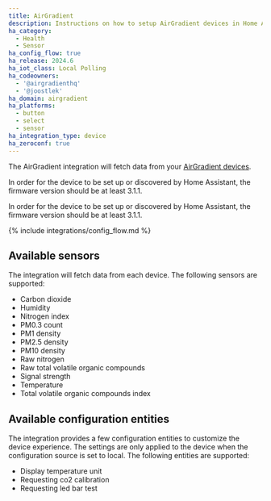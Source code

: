 ```yaml
---
title: AirGradient
description: Instructions on how to setup AirGradient devices in Home Assistant.
ha_category:
  - Health
  - Sensor
ha_config_flow: true
ha_release: 2024.6
ha_iot_class: Local Polling
ha_codeowners:
  - '@airgradienthq'
  - '@joostlek'
ha_domain: airgradient
ha_platforms:
  - button
  - select
  - sensor
ha_integration_type: device
ha_zeroconf: true
---
```


The AirGradient integration will fetch data from your [AirGradient devices](https://www.airgradient.com/).

<div class='note'>

In order for the device to be set up or discovered by Home Assistant, the firmware version should be at least 3.1.1.

</div>

<div class='note'>

In order for the device to be set up or discovered by Home Assistant, the firmware version should be at least 3.1.1.

</div>

{% include integrations/config_flow.md %}

## Available sensors

The integration will fetch data from each device. The following sensors are supported:

- Carbon dioxide
- Humidity
- Nitrogen index
- PM0.3 count
- PM1 density
- PM2.5 density
- PM10 density
- Raw nitrogen
- Raw total volatile organic compounds
- Signal strength
- Temperature
- Total volatile organic compounds index

## Available configuration entities

The integration provides a few configuration entities to customize the device experience.
The settings are only applied to the device when the configuration source is set to local.
The following entities are supported:

- Display temperature unit
- Requesting co2 calibration
- Requesting led bar test
